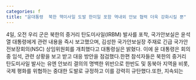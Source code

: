 ```yaml
---
categories: f
title: "윤대통령  북한 핵미사일 도발 한미일 포함 역내외 안보 협력 더욱 강화시킬 뿐"
---
```

4일, 오전 우리 군은 북한의 중거리 탄도미사일(IRBM) 발사를 포착, 국가안보실은 윤석열 대통령에게 관련 내용을 즉시 보고했으며, 김성한 국가안보실장 주재로 긴급 국가안전보장회의(NSC) 상임위원회를 개최했다고 대통령실은 밝혔다.																이에 윤 대통령은 회의 중 임석, 관련 상황을 보고 받고 대응 방안을 점검했다.한편 참석자들은 북한의 중거리 탄도미사일 발사는 유엔 안보리 결의의 명백한 위반으로 한반도 및 동북아 지역을 비롯,국제 평화를 위협하는 중대한 도발로 규정하고 이를 강력히 규탄했다.또한, 지속되는